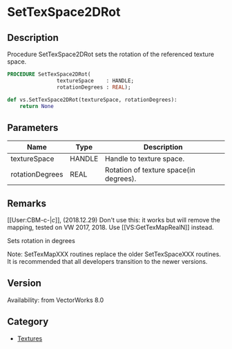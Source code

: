 # SetTexSpace2DRot

## Description
Procedure SetTexSpace2DRot sets the rotation of the referenced texture space.

```pascal
PROCEDURE SetTexSpace2DRot(
				textureSpace    : HANDLE;
				rotationDegrees : REAL);
```

```python
def vs.SetTexSpace2DRot(textureSpace, rotationDegrees):
    return None
```

## Parameters
|Name|Type|Description|
|---|---|---|
|textureSpace|HANDLE|Handle to texture space.|
|rotationDegrees|REAL|Rotation of texture space(in degrees).|

## Remarks
[[User:CBM-c-|_c_]], (2018.12.29) Don't use this: it works but will remove the mapping, tested on VW 2017, 2018. Use [[VS:GetTexMapRealN]] instead.


Sets rotation in degrees

Note: SetTexMapXXX routines replace the older SetTexSpaceXXX routines.  It is recommended that all developers transition to the newer versions.

## Version
Availability: from VectorWorks 8.0

## Category
* [Textures](../Categories/Textures.md)
